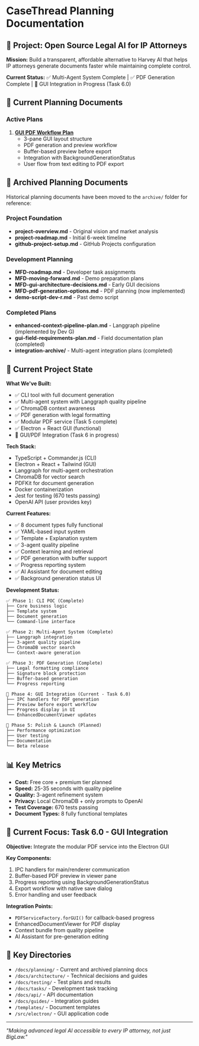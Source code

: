 # CaseThread Planning Documentation

## 🎯 Project: Open Source Legal AI for IP Attorneys

**Mission:** Build a transparent, affordable alternative to Harvey AI that helps IP attorneys generate documents faster while maintaining complete control.

**Current Status:** ✅ Multi-Agent System Complete | ✅ PDF Generation Complete | 🚧 GUI Integration in Progress (Task 6.0)

## 📁 Current Planning Documents

### Active Plans

1. **[GUI PDF Workflow Plan](./gui-pdf-workflow-plan.md)**
   - 3-pane GUI layout structure
   - PDF generation and preview workflow
   - Buffer-based preview before export
   - Integration with BackgroundGenerationStatus
   - User flow from text editing to PDF export

## 📁 Archived Planning Documents

Historical planning documents have been moved to the `archive/` folder for reference:

### Project Foundation
- **project-overview.md** - Original vision and market analysis
- **project-roadmap.md** - Initial 6-week timeline
- **github-project-setup.md** - GitHub Projects configuration

### Development Planning
- **MFD-roadmap.md** - Developer task assignments
- **MFD-moving-forward.md** - Demo preparation plans
- **MFD-gui-architecture-decisions.md** - Early GUI decisions
- **MFD-pdf-generation-options.md** - PDF planning (now implemented)
- **demo-script-dev-r.md** - Past demo script

### Completed Plans
- **enhanced-context-pipeline-plan.md** - Langgraph pipeline (implemented by Dev G)
- **gui-field-requirements-plan.md** - Field documentation plan (completed)
- **integration-archive/** - Multi-agent integration plans (completed)

## 🚀 Current Project State

**What We've Built:**
- ✅ CLI tool with full document generation
- ✅ Multi-agent system with Langgraph quality pipeline
- ✅ ChromaDB context awareness
- ✅ PDF generation with legal formatting
- ✅ Modular PDF service (Task 5 complete)
- ✅ Electron + React GUI (functional)
- 🚧 GUI/PDF Integration (Task 6 in progress)

**Tech Stack:**
- TypeScript + Commander.js (CLI)
- Electron + React + Tailwind (GUI)
- Langgraph for multi-agent orchestration
- ChromaDB for vector search
- PDFKit for document generation
- Docker containerization
- Jest for testing (670 tests passing)
- OpenAI API (user provides key)

**Current Features:**
- ✅ 8 document types fully functional
- ✅ YAML-based input system
- ✅ Template + Explanation system
- ✅ 3-agent quality pipeline
- ✅ Context learning and retrieval
- ✅ PDF generation with buffer support
- ✅ Progress reporting system
- ✅ AI Assistant for document editing
- ✅ Background generation status UI

**Development Status:**
```
✅ Phase 1: CLI POC (Complete)
├── Core business logic
├── Template system  
├── Document generation
└── Command-line interface

✅ Phase 2: Multi-Agent System (Complete)
├── Langgraph integration
├── 3-agent quality pipeline
├── ChromaDB vector search
└── Context-aware generation

✅ Phase 3: PDF Generation (Complete)
├── Legal formatting compliance
├── Signature block protection
├── Buffer-based generation
└── Progress reporting

🚧 Phase 4: GUI Integration (Current - Task 6.0)
├── IPC handlers for PDF generation
├── Preview before export workflow
├── Progress display in UI
└── EnhancedDocumentViewer updates

📅 Phase 5: Polish & Launch (Planned)
├── Performance optimization
├── User testing
├── Documentation
└── Beta release
```

## 📊 Key Metrics

- **Cost:** Free core + premium tier planned
- **Speed:** 25-35 seconds with quality pipeline
- **Quality:** 3-agent refinement system
- **Privacy:** Local ChromaDB + only prompts to OpenAI
- **Test Coverage:** 670 tests passing
- **Document Types:** 8 fully functional templates

## 🔄 Current Focus: Task 6.0 - GUI Integration

**Objective:** Integrate the modular PDF service into the Electron GUI

**Key Components:**
1. IPC handlers for main/renderer communication
2. Buffer-based PDF preview in viewer pane
3. Progress reporting using BackgroundGenerationStatus
4. Export workflow with native save dialog
5. Error handling and user feedback

**Integration Points:**
- `PDFServiceFactory.forGUI()` for callback-based progress
- EnhancedDocumentViewer for PDF display
- Context bundle from quality pipeline
- AI Assistant for pre-generation editing

## 📁 Key Directories

- `/docs/planning/` - Current and archived planning docs
- `/docs/architecture/` - Technical decisions and guides
- `/docs/testing/` - Test plans and results
- `/docs/tasks/` - Development task tracking
- `/docs/api/` - API documentation
- `/docs/guides/` - Integration guides
- `/templates/` - Document templates
- `/src/electron/` - GUI application code

---

*"Making advanced legal AI accessible to every IP attorney, not just BigLaw."* 